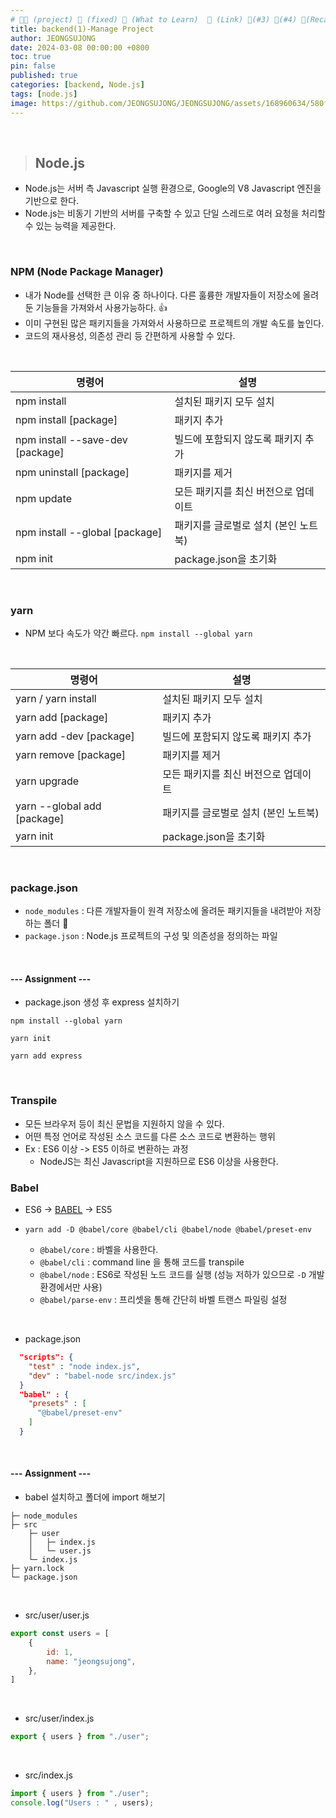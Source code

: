 ```yaml
---
# 👨‍💻 (project) 📌 (fixed) 📖 (What to Learn)  🌱 (Link) 🧷(#3) 📌(#4) 👀(Recap)
title: backend(1)-Manage Project
author: JEONGSUJONG
date: 2024-03-08 00:00:00 +0800
toc: true
pin: false
published: true
categories: [backend, Node.js]
tags: [node.js]
image: https://github.com/JEONGSUJONG/JEONGSUJONG/assets/168960634/580ff546-c5d4-4502-a0c3-489b13a49870
---
```


<br>

> ## Node.js

- Node.js는 서버 측 Javascript 실행 환경으로, Google의 V8 Javascript 엔진을 기반으로 한다.
- Node.js는 비동기 기반의 서버를 구축할 수 있고 단일 스레드로 여러 요청을 처리할 수 있는 능력을 제공한다.

<br>

### NPM (Node Package Manager)

- 내가 Node를 선택한 큰 이유 중 하나이다. 다른 훌륭한 개발자들이 저장소에 올려둔 기능들을 가져와서 사용가능하다. 👍
- 이미 구현된 많은 패키지들을 가져와서 사용하므로 프로젝트의 개발 속도를 높인다.
- 코드의 재사용성, 의존성 관리 등 간편하게 사용할 수 있다.

<!-- ![image](https://github.com/JEONGSUJONG/github-mainpage/assets/142254876/fc7cae30-44b7-4f29-8e24-37877184e644) -->

<br>

| 명령어                           | 설명                                 |
| -------------------------------- | ------------------------------------ |
| npm install                      | 설치된 패키지 모두 설치              |
| npm install [package]            | 패키지 추가                          |
| npm install --save-dev [package] | 빌드에 포함되지 않도록 패키지 추가   |
| npm uninstall [package]          | 패키지를 제거                        |
| npm update                       | 모든 패키지를 최신 버전으로 업데이트 |
| npm install --global [package]   | 패키지를 글로벌로 설치 (본인 노트북) |
| npm init                         | package.json을 초기화                |

<br>

### yarn

- NPM 보다 속도가 약간 빠르다. `npm install --global yarn`

<br>

| 명령어                      | 설명                                 |
| --------------------------- | ------------------------------------ |
| yarn / yarn install         | 설치된 패키지 모두 설치              |
| yarn add [package]          | 패키지 추가                          |
| yarn add -dev [package]     | 빌드에 포함되지 않도록 패키지 추가   |
| yarn remove [package]       | 패키지를 제거                        |
| yarn upgrade                | 모든 패키지를 최신 버전으로 업데이트 |
| yarn --global add [package] | 패키지를 글로벌로 설치 (본인 노트북) |
| yarn init                   | package.json을 초기화                |

<br>

### package.json

<!-- ![image](https://github.com/JEONGSUJONG/github-mainpage/assets/142254876/0105ce84-78b2-4a74-a677-bd6922f6afec) -->

- `node_modules` : 다른 개발자들이 원격 저장소에 올려둔 패키지들을 내려받아 저장하는 폴더 📁
- `package.json` : Node.js 프로젝트의 구성 및 의존성을 정의하는 파일

<br>

#### --- Assignment ---

- package.json 생성 후 express 설치하기

```
npm install --global yarn
```

```
yarn init
```

```
yarn add express
```

<br>

### Transpile

- 모든 브라우저 등이 최신 문법을 지원하지 않을 수 있다.
- 어떤 특정 언어로 작성된 소스 코드를 다른 소스 코드로 변환하는 행위
- Ex : ES6 이상 -> ES5 이하로 변환하는 과정
  - NodeJS는 최신 Javascript을 지원하므로 ES6 이상을 사용한다.

### Babel

- ES6 -> <U>BABEL</U> -> ES5

- `yarn add -D @babel/core @babel/cli @babel/node @babel/preset-env`
  - `@babel/core` : 바벨을 사용한다.
  - `@babel/cli` : command line 을 통해 코드를 transpile
  - `@babel/node` : ES6로 작성된 노드 코드를 실행 (성능 저하가 있으므로 `-D` 개발 환경에서만 사용)
  - `@babel/parse-env` : 프리셋을 통해 간단히 바벨 트랜스 파일링 설정

<br>

- package.json

```json
  "scripts": {
    "test" : "node index.js",
    "dev" : "babel-node src/index.js"
  }
  "babel" : {
    "presets" : [
      "@babel/preset-env"
    ]
  }
```

<br>

#### --- Assignment ---

- babel 설치하고 폴더에 import 해보기

```
├─ node_modules
├─ src
    ├─ user
    │   ├─ index.js
    │   └─ user.js
    └─ index.js
├─ yarn.lock
└─ package.json
```

<br>

- src/user/user.js
```javascript
export const users = [
    {
        id: 1,
        name: "jeongsujong",
    },
]
```

<br>

- src/user/index.js
```javascript
export { users } from "./user";
```

<br>

- src/index.js
```javascript
import { users } from "./user";
console.log("Users : " , users);
```